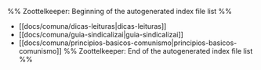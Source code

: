 %% Zoottelkeeper: Beginning of the autogenerated index file list  %%
-  [[docs/comuna/dicas-leituras|dicas-leituras]]
-  [[docs/comuna/guia-sindicalizai|guia-sindicalizai]]
-  [[docs/comuna/principios-basicos-comunismo|principios-basicos-comunismo]]
%% Zoottelkeeper: End of the autogenerated index file list  %%

